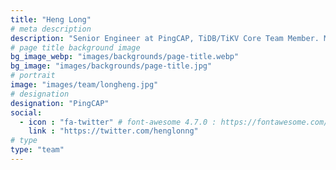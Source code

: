 ```yaml
---
title: "Heng Long"
# meta description
description: "Senior Engineer at PingCAP, TiDB/TiKV Core Team Member. Mainly responsible for distributed database TiDB computing layer development and developer community related work."
# page title background image
bg_image_webp: "images/backgrounds/page-title.webp"
bg_image: "images/backgrounds/page-title.jpg"
# portrait
image: "images/team/longheng.jpg"
# designation
designation: "PingCAP"
social:
  - icon : "fa-twitter" # font-awesome 4.7.0 : https://fontawesome.com/v4.7.0/icons/
    link : "https://twitter.com/henglonng"
# type
type: "team"
---
```


